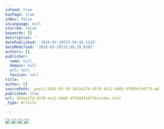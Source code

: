 ```yaml
---
inFeed: true
hasPage: true
inNav: false
inLanguage: null
starred: false
keywords: []
description: ''
datePublished: '2016-03-29T23:59:44.513Z'
dateModified: '2016-03-29T23:59:29.810Z'
authors: []
publisher:
  name: null
  domain: null
  url: null
  favicon: null
title: ''
author: []
sourcePath: _posts/2016-03-29-364aa2fd-45f0-4e12-bd89-df9d94fe977b.md
published: true
url: 364aa2fd-45f0-4e12-bd89-df9d94fe977b/index.html
_type: Article

---
```

![](https://the-grid-user-content.s3-us-west-2.amazonaws.com/18f1b409-b705-47a6-89be-8970d294b663.jpg)
![](https://the-grid-user-content.s3-us-west-2.amazonaws.com/15515795-4e65-4909-a4f4-81a7a5c402a8.jpg)
![](https://the-grid-user-content.s3-us-west-2.amazonaws.com/ec9f2bbe-31f1-459a-ae8d-5f6725364a31.jpg)
![](https://the-grid-user-content.s3-us-west-2.amazonaws.com/f8096c69-1dea-4e22-a40b-c21c5a66fa9a.jpg)